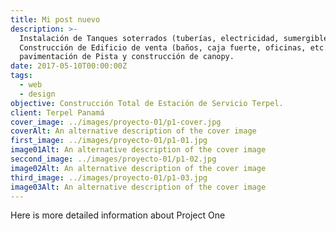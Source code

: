 ```yaml
---
title: Mi post nuevo
description: >-
  Instalación de Tanques soterrados (tuberías, electricidad, sumergibles, etc.),
  Construcción de Edificio de venta (baños, caja fuerte, oficinas, etc.)
  pavimentación de Pista y construcción de canopy.
date: 2017-05-10T00:00:00Z
tags:
  - web
  - design
objective: Construcción Total de Estación de Servicio Terpel.
client: Terpel Panamá
cover_image: ../images/proyecto-01/p1-cover.jpg
coverAlt: An alternative description of the cover image
first_image: ../images/proyecto-01/p1-01.jpg
image01Alt: An alternative description of the cover image
seccond_image: ../images/proyecto-01/p1-02.jpg
image02Alt: An alternative description of the cover image
third_image: ../images/proyecto-01/p1-03.jpg
image03Alt: An alternative description of the cover image
---
```


Here is more detailed information about Project One
